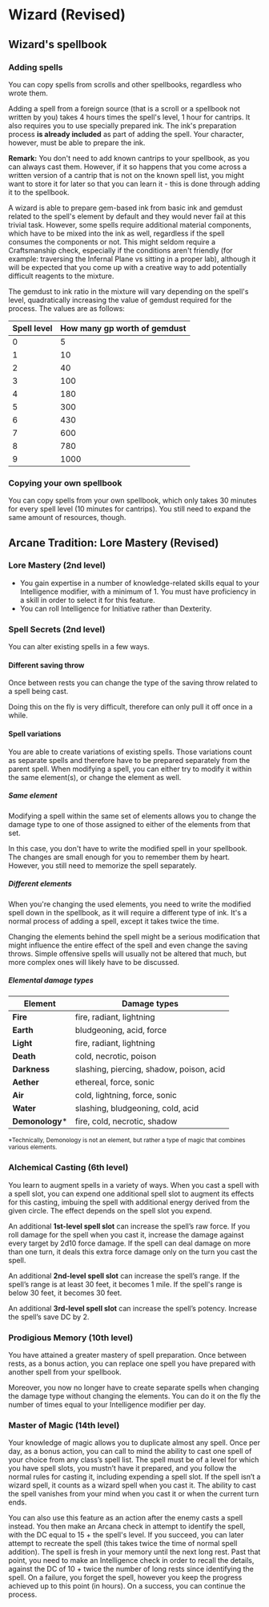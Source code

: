 # Wizard (Revised)

## **Wizard**'s spellbook

### Adding spells

You can copy spells from scrolls and other spellbooks, regardless who wrote them.

Adding a spell from a foreign source (that is a scroll or a spellbook not written by you) takes 4 hours times the spell's level, 1 hour for cantrips. It also requires you to use specially prepared ink. The ink's preparation process **is already included** as part of adding the spell. Your character, however, must be able to prepare the ink.

**Remark:** You don't need to add known cantrips to your spellbook, as you can always cast them. However, if it so happens that you come across a written version of a cantrip that is not on the known spell list, you might want to store it for later so that you can learn it - this is done through adding it to the spellbook.

A wizard is able to prepare gem-based ink from basic ink and gemdust related to the spell's element by default and they would never fail at this trivial task. However, some spells require additional material components, which have to be mixed into the ink as well, regardless if the spell consumes the components or not. This might seldom require a Craftsmanship check, especially if the conditions aren't friendly (for example: traversing the Infernal Plane vs sitting in a proper lab), although it will be expected that you come up with a creative way to add potentially difficult reagents to the mixture.

The gemdust to ink ratio in the mixture will vary depending on the spell's level, quadratically increasing the value of gemdust required for the process. The values are as follows:

| Spell level | How many gp worth of gemdust |
| ----------- | ---------------------------- |
| 0           | 5                            |
| 1           | 10                           |
| 2           | 40                           |
| 3           | 100                          |
| 4           | 180                          |
| 5           | 300                          |
| 6           | 430                          |
| 7           | 600                          |
| 8           | 780                          |
| 9           | 1000                         |

### Copying your own spellbook

You can copy spells from your own spellbook, which only takes 30 minutes for every spell level (10 minutes for cantrips). You still need to expand the same amount of resources, though.

## Arcane Tradition: Lore Mastery (Revised)

### Lore Mastery (2nd level)

- You gain expertise in a number of knowledge-related skills equal to your Intelligence modifier, with a minimum of 1. You must have proficiency in a skill in order to select it for this feature.
- You can roll Intelligence for Initiative rather than Dexterity.

### Spell Secrets (2nd level)

You can alter existing spells in a few ways.

#### Different saving throw

Once between rests you can change the type of the saving throw related to a spell being cast. 

Doing this on the fly is very difficult, therefore can only pull it off once in a while.

#### Spell variations

You are able to create variations of existing spells. Those variations count as separate spells and therefore have to be prepared separately from the parent spell. When modifying a spell, you can either try to modify it within the same element(s), or change the element as well.

##### Same element

Modifying a spell within the same set of elements allows you to change the damage type to one of those assigned to either of the elements from that set.

In this case, you don't have to write the modified spell in your spellbook. The changes are small enough for you to remember them by heart. However, you still need to memorize the spell separately.

##### Different elements

When you're changing the used elements, you need to write the modified spell down in the spellbook, as it will require a different type of ink. It's a normal process of adding a spell, except it takes twice the time.

Changing the elements behind the spell might be a serious modification that might influence the entire effect of the spell and even change the saving throws. Simple offensive spells will usually not be altered that much, but more complex ones will likely have to be discussed.

##### Elemental damage types

| Element         | Damage types                             |
| --------------- | ---------------------------------------- |
| **Fire**        | fire, radiant, lightning                 |
| **Earth**       | bludgeoning, acid, force                 |
| **Light**       | fire, radiant, lightning                 |
| **Death**       | cold, necrotic, poison                   |
| **Darkness**    | slashing, piercing, shadow, poison, acid |
| **Aether**      | ethereal, force, sonic                   |
| **Air**         | cold, lightning, force, sonic            |
| **Water**       | slashing, bludgeoning, cold, acid        |
| **Demonology*** | fire, cold, necrotic, shadow             |

<sup>*Technically, Demonology is not an element, but rather a type of magic that combines various elements.</sup>

### Alchemical Casting (6th level)

You learn to augment spells in a variety of ways. When you cast a spell with a spell slot, you can expend one additional spell slot to augment its effects for this casting, imbuing the spell with additional energy derived from the given circle. The effect depends on the spell slot you expend.

An additional **1st-level spell slot** can increase the spell’s raw force. If you roll damage for the spell when you cast it, increase the damage against every target by 2d10 force damage. If the spell can deal damage on more than one turn, it deals this extra force damage only on the turn you cast the spell.

An additional **2nd-level spell slot** can increase the spell’s range. If the spell’s range is at least 30 feet, it becomes 1 mile. If the spell's range is below 30 feet, it becomes 30 feet.

An additional **3rd-level spell slot** can increase the spell’s potency. Increase the spell’s save DC by 2.

### Prodigious Memory (10th level)

You have attained a greater mastery of spell preparation. Once between rests, as a bonus action, you can replace one spell you have prepared with another spell from your spellbook.

Moreover, you now no longer have to create separate spells when changing the damage type without changing the elements. You can do it on the fly the number of times equal to your Intelligence modifier per day.

### Master of Magic (14th level)

Your knowledge of magic allows you to duplicate almost any spell. Once per day, as a bonus action, you can call to mind the ability to cast one spell of your choice from any class’s spell list. The spell must be of a level for which you have spell slots, you mustn’t have it prepared, and you follow the normal rules for casting it, including expending a spell slot. If the spell isn’t a wizard spell, it counts as a wizard spell when you cast it. The ability to cast the spell vanishes from your mind when you cast it or when the current turn ends.

You can also use this feature as an action after the enemy casts a spell instead. You then make an Arcana check in attempt to identify the spell, with the DC equal to 15 + the spell's level. If you succeed, you can later attempt to recreate the spell (this takes twice the time of normal spell addition). The spell is fresh in your memory until the next long rest. Past that point, you need to make an Intelligence check in order to recall the details, against the DC of 10 + twice the number of long rests since identifying the spell. On a failure, you forget the spell, however you keep the progress achieved up to this point (in hours). On a success, you can continue the process.